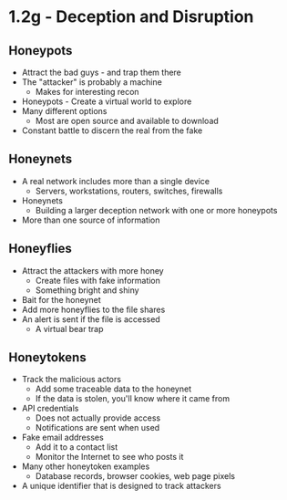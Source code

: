 # 1.2g - Deception and Disruption
## Honeypots
- Attract the bad guys - and trap them there
- The "attacker" is probably a machine
	- Makes for interesting recon
- Honeypots - Create a virtual world to explore
- Many different options
	- Most are open source and available to download
- Constant battle to discern the real from the fake
## Honeynets
- A real network includes more than a single device
	- Servers, workstations, routers, switches, firewalls
- Honeynets
	- Building a larger deception network with one or more honeypots
- More than one source of information
## Honeyflies
- Attract the attackers with more honey
	- Create files with fake information
	- Something bright and shiny
- Bait for the honeynet
- Add more honeyflies to the file shares
- An alert is sent if the file is accessed
	- A virtual bear trap
## Honeytokens
- Track the malicious actors
	- Add some traceable data to the honeynet
	- If the data is stolen, you'll know where it came from
- API credentials
	- Does not actually provide access
	- Notifications are sent when used
- Fake email addresses
	- Add it to a contact list
	- Monitor the Internet to see who posts it
- Many other honeytoken examples
	- Database records, browser cookies, web page pixels
- A unique identifier that is designed to track attackers
